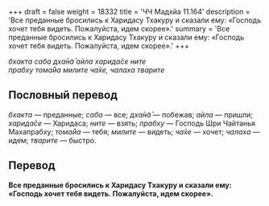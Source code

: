 +++
draft = false
weight = 18332
title = 'ЧЧ Мадхйа 11.164'
description = 'Все преданные бросились к Харидасу Тхакуру и сказали ему: «Господь хочет тебя видеть. Пожалуйста, идем скорее».'
summary = 'Все преданные бросились к Харидасу Тхакуру и сказали ему: «Господь хочет тебя видеть. Пожалуйста, идем скорее».'
+++

_бхакта саба дха̄н̃а̄ а̄ила харида̄се ните  
прабху тома̄йа милите ча̄хе, чалаха тварите_

## Пословный перевод

_бхакта_ — преданные; _саба_ — все; _дха̄н̃а̄_ — побежав; _а̄ила_ — пришли; _харида̄се_ — Харидаса; _ните_ — взять; _прабху_ — Господь Шри Чайтанья Махапрабху; _тома̄йа_ — тебя; _милите_ — видеть; _ча̄хе_ — хочет; _чалаха_ — идем; _тварите_ — быстро.

## Перевод

**Все преданные бросились к Харидасу Тхакуру и сказали ему: «Господь хочет тебя видеть. Пожалуйста, идем скорее».**
